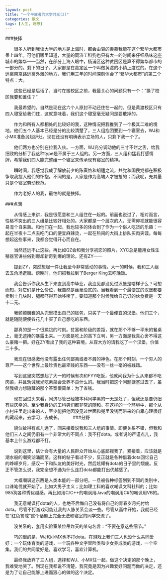 ```yaml
---
layout: post
title: "一个平庸者的大学时光(3)"
categories: 散文
tags: [人生, 理想]
---
```


###抉择

　　很多人听到我读大学的地方是上海时，都会由衷的羡慕我能在这个繁华大都市呆上四年。可他们哪里知道，大量的同济工科狗也只有大一的时间来仔细品味这座城市的繁华——当然，在部分上海人眼中，杨浦区这种贫困区是算不得繁华都市的一部分的。剩下的日子，大家都是在嘉定区一个叫做黄渡的小镇上度过的。在这个远离南京路远离外滩的地方，我们用三年的时间深刻体会了“繁华大都市”的第二个特点：大。

　　这些已经是后话了，当时在搬校区之前，我最关心的问题只有一个：“换了校区我要和谁住？”

　　我最希望的，自然是现在这六个人原封不动还住在一起的。但是黄渡校区只有四人寝室给我们住，这就意味着，我们这个寝室毫无疑问是要散掉的。

　　作为和所有人都相处的比较好的我，这种情况把我推到了一个极其二难的境地。他们五个人基本已经是分的比较清楚了，三人组抱团要到一个寝室去，WJ和小MX准备另起炉灶。现在还没有明确表示立场的人，只剩下我一个了。

　　他们两方也分别在拉我入伙。一方面，WJ充分调动他的三寸不烂之舌，给我细致的分析了我这种type是不属于三人组的。另一方面，三人组和猛我打感情牌，希望我们四人能完整组一个寝室来传承现有寝室的精神。

　　瞬时间，我感觉我成了解放前夕的陈寅恪和胡适之流，共党和国民党都在积极争取我投入他们的怀抱。不同的是，人家是作为高端人才被抢的；而我呢，充其量只是个寝室劳动模范。

　　作为老好人的我，最怕的就是抉择。

###点滴

　　从情感上来讲，我是很愿意和三人组住在一起的。前面也说过了，相对而言，性格不突出的三人组是比较好相处的。大家都是一个层次的人，无需仰视就能很容易混个自来熟。和他们在一起，我也较多的体会到了作为一个俗人吃货的乐趣：一起在半夜十二点去吃门口的便宜麻辣烫，一起在热闹的大街上排队买肉夹馍。每每想起这些事来，我都会觉得开心而自在。

　　当然还远不止这些。再比如QZ会和我分享初恋的照片，XYC总是能用女性生殖器官讲些俗到爆却新奇到爆的理论。还有ZY——

　　提到ZY，突然想起一件让我至今非常感动的事情。大一的时候，我和三人组去五角场逛街。傍晚时，他们把我拉到了Berger King去吃晚饭。

　　我会告诉你我从生下来直到高中毕业，我连见都没见过汉堡是啥样子么？可想而知，对它们是什么价位，我自然是丝毫没底的。当我看到一个最便宜的汉堡都要卖到十几块时，腿都吓得开始哆嗦了，要知道那个时候我给自己订的伙食费是一天十二元。

　　我颤颤巍巍的从兜里摸出自己的钱包，只买了一个最便宜的汉堡。他们三个，就是随随便便各花几十买了自己想吃的东西。

　　那真的是一个很尴尬的时刻。贫富和阶级的差距，就在那个不够一平米的餐桌上，毫无遮掩的暴露出来。一方面是吃上的高下立判，另一方面是我真心舍不得这么豪赌一把。好在ZY看出了我的这种窘境，从容大方的请我吃了一个汉堡，价值二十多。

　　我现在很感激他没有露出任何鄙夷或者不屑的神色。在那个时刻，一个穷人的尊严——这个世界上最珍贵也最卑贱的东西——没有一丝一毫的被践踏。

　　写到这里突然想起了大一的时候有次和FYY吃饭，他就问我为什么从来都不吃肉菜，并且劝诫我光吃素菜会营养不良什么的。我当时把这个问题搪塞过去了，虽然我极力想隐藏的那个答案很简单：为了省钱。

　　现在回过头来看，同济尽管已经被本科同学黑的一无是处了，但我还是要仍旧有些庆幸的。至少我身边的工科男们都非常的随和。在这样的一个环境中，那个从小村庄里走出来的人，至少能把他因没见过世面和兜里没钱而带来的自卑心理很好的藏起来，去学习，去成长。
　　 
###分野

　　貌似扯得有点儿远了，回来接着说我和三人组的事情。即便关系不错，但我和他们三人之间仍旧有一个非常大的不同点：我不打dota。或者说的严谨点儿，我基本上什么游戏都不打。

　　说到这里，估计会有大量的人民群众开始从心底鄙视我了。紧接着，应该就是潮水般的嘲笑汹涌而至。这样的帖子看过不少，反正就是各种借着dota回忆自己的峥嵘岁月，感叹一下和队友的美好时光，然后炫耀有dota的日子里的颓废。反正不管怎么说，我完全想不通为什么连打dota都能打出优越感了。

　　大概嘲讽这东西是人类本能的一部分吧。一旦被各种标签划到不同的类别中，口诛笔伐就开始了。比如大男子主义；比如理工科的喜欢嘲讽文科社科的；比如985狗各种秀优越感。再比如用C/C++的嘲讽用Java的嘲讽用C#的嘲讽用VB的。

　　我无意嘲讽打dota的人，也绝不后悔自己没有将自己的青春岁月托付给dota。尽管不打游戏可能让我的人脉关系会淡一些。尽管从高中开始，我就已经在“红色警戒”这个话题上完全无法和寝室的同学交流了。

　　没关系的，套用实验室某位吊炸天的某句名言：“不要在意这些细节。”

　　巧的很的是，WJ和小MX也不打dota。在游戏上我们三人也没什么共同爱好：一个玩体育类的游戏，一个玩各种文字冒险类和少女养成类的游戏，一个空集。我们的共同爱好是，喜欢学习，喜欢计算机。

　　最终我放弃了三人组，选择和WJ、小MX住一起。做这个决定的那个晚上，我难受地哭了。到现在我都说不清楚，我究竟是因为兴趣爱好问题而做的决定，还是为了让自己能够上进而狠心的做的这个决定。
